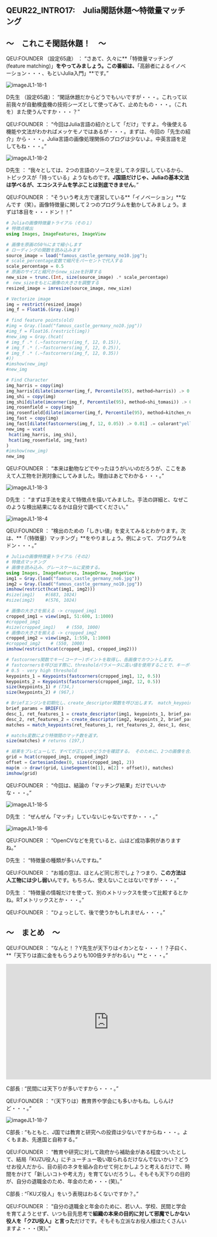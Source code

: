 ## QEUR22_INTRO17:　Julia閑話休題～特徴量マッチング

## ～　これこそ閑話休題！　～


QEU:FOUNDER （設定65歳） ： “さあて、久々に**「特徴量マッチング(feature matching)」**をやってみましょう。この番組は、**「高齢者によるイノベーション・・・、もといJulia入門」**です。”

![imageJL1-18-1](https://introJL1973.github.io/images/imageJL1-18-1.jpg)

D先生 （設定65歳）： “閑話休題だからどうでもいいですが・・・。これって以前我々が自動検査機の技術シーズとして使ってみて、止めたもの・・・。（これを）また使うんですか・・・？”

QEU:FOUNDER ： “今回はJulia言語の紹介として「だけ」ですよ。今後使える機能や文法がわかればメッケモノではあるが・・・。まずは、今回の「先生の紹介」から・・・。Julia言語の画像処理関係のブログは少ないよ。中英言語を足してもね・・・。”

![imageJL1-18-2](https://introJL1973.github.io/images/imageJL1-18-2.jpg)

D先生 ： “我々としては、2つの言語のソースを足してネタ探ししているから、トピックスが「持っている」ようなものです。**J国語だけじゃ、Juliaの基本文法は学べるが、エコシステムを学ぶことは到底できません**。”

QEU:FOUNDER ： “そういう考え方で運営している**「イノベーション」**なんです（笑）。画像特徴量に関して２つのプログラムを動かしてみましょう。まずは1本目を・・・ドン！！”

```julia
# Juliaの画像特徴量トライアル（その１）
# 特徴点検出
using Images, ImageFeatures, ImageView

# 画像を原画の50％にまで縮小します
# ローディングの関数を読み込みます
source_image = load("famous_castle_germany_no10.jpg");
# scale_percentage変数で縮尺をパーセントで代入する
scale_percentage = 0.5
# 原画のサイズと縮尺からnew_sizeを計算する
new_size = trunc.(Int, size(source_image) .* scale_percentage)
#　new_sizeをもとに画像の大きさを調整する
resized_image = imresize(source_image, new_size)

# Vectorize image
img = restrict(resized_image)
img_f = Float16.(Gray.(img))

# find feature points(old)
#img = Gray.(load("famous_castle_germany_no10.jpg"))
#img_f = Float16.(restrict(img))
#new_img = Gray.(hcat(
# img_f .* (.~fastcorners(img_f, 12, 0.15)),
# img_f .* (.~fastcorners(img_f, 12, 0.25)),
# img_f .* (.~fastcorners(img_f, 12, 0.35))
#))
#imshow(new_img)
#new_img

# Find Character
img_harris = copy(img)
img_harris[dilate(imcorner(img_f, Percentile(95), method=harris)) .> 0.01] .= colorant"yellow"
img_shi = copy(img)
img_shi[dilate(imcorner(img_f, Percentile(95), method=shi_tomasi)) .> 0.01] .= colorant"yellow"
img_rosenfield = copy(img)
img_rosenfield[dilate(imcorner(img_f, Percentile(95), method=kitchen_rosenfeld)) .> 0.01] .= color-ant"yellow"
img_fast = copy(img)
img_fast[dilate(fastcorners(img_f, 12, 0.05)) .> 0.01] .= colorant"yellow"
new_img = vcat(
 hcat(img_harris, img_shi),
 hcat(img_rosenfield, img_fast)
)
#imshow(new_img)
new_img

```

QEU:FOUNDER ： “本来は動物などでやったほうがいいのだろうが、ここをあえて人工物を計測対象にしてみました。理由はあとでわかる・・・。”

![imageJL1-18-3](https://introJL1973.github.io/images/imageJL1-18-3.jpg)

D先生 ： “まずは手法を変えて特徴点を描いてみました。手法の詳細と、なぜこのような検出結果になるかは自分で調べてください。”

![imageJL1-18-4](https://introJL1973.github.io/images/imageJL1-18-4.jpg)

QEU:FOUNDER ： “検出のための「しきい値」を変えてみるとわかります。次は、**「（特徴量）マッチング」**をやりましょう。例によって、プログラムをドン・・・。”

```julia
# Juliaの画像特徴量トライアル（その2）
# 特徴点マッチング
# 画像を読み込み、グレースケールに変換する。
using Images, ImageFeatures, ImageDraw, ImageView
img1 = Gray.(load("famous_castle_germany_no6.jpg"))
img2 = Gray.(load("famous_castle_germany_no10.jpg"))
imshow(restrict(hcat(img1, img2)))
#size(img1)    #(683, 1024)
#size(img2)    #(576, 1024)

# 画像の大きさを揃える -> cropped_img1
cropped_img1 = view(img1, 51:600, 1:1000)
#cropped_img1
#size(cropped_img1)    # (550, 1000)
# 画像の大きさを揃える -> cropped_img2
cropped_img2 = view(img2, 1:550, 1:1000)
#cropped_img2    # (550, 1000)
imshow(restrict(hcat(cropped_img1, cropped_img2)))

# fastcorners関数でキー(コーナー)ポイントを取得し、各画像でカウントします。 
# fastcornersを呼び出す際に、thresholdパラメータに高い値を使用することで、キーポイントの数を減らすことができます。
# 0.5 - very high threshold
keypoints_1 = Keypoints(fastcorners(cropped_img1, 12, 0.5))
keypoints_2 = Keypoints(fastcorners(cropped_img2, 12, 0.5))
size(keypoints_1) # (734,)
size(keypoints_2) # (967,)

# Briefエンジンを初期化し、create_descriptor関数を呼び出します。 match_keypoints 関数は、2 つの画像の結果を一致させる。
brief_params = BRIEF()
desc_1, ret_features_1 = create_descriptor(img1, keypoints_1, brief_params)
desc_2, ret_features_2 = create_descriptor(img2, keypoints_2, brief_params)
matches = match_keypoints(ret_features_1, ret_features_2, desc_1, desc_2, 0.5)

# matchs変数により特徴間のマッチ数を返す。 
size(matches) # returns (197,)

# 結果をプレビューして、すべてが正しいかどうかを確認する。 そのために、2つの画像を合成して、一致した部分を結ぶ白線を描く。
grid = hcat(cropped_img1, cropped_img2)
offset = CartesianIndex(0, size(cropped_img1, 2))
map(m -> draw!(grid, LineSegment(m[1], m[2] + offset)), matches)
imshow(grid)

```

QEU:FOUNDER ： “今回は、結論の「マッチング結果」だけでいいかな・・・。”

![imageJL1-18-5](https://introJL1973.github.io/images/imageJL1-18-5.jpg)

D先生 ： “ぜんぜん「マッチ」していないじゃないですか・・・。”

![imageJL1-18-6](https://introJL1973.github.io/images/imageJL1-18-6.jpg)

QEU:FOUNDER ： “OpenCVなどを見ていると、山ほど成功事例がありますね。”

D先生 ： “特徴量の種類が多いんですね。”

QEU:FOUNDER ： “お城の窓は、ほとんど同じ形でしょ？つまり、**この方法は人工物には少し弱い**んです。もちろん、使えないことはないですが・・・。”

D先生 ： “特徴量の情報だけを使って、別のメトリックスを使って比較するとかね。RTメトリックスとか・・・。”

QEU:FOUNDER ： “ひょっとして、後で使うかもしれません・・・。”


## ～　まとめ　～

QEU:FOUNDER ： “なんと！？Y先生が天下りはイカンとな・・・！？子曰く、**「天下りは直に金をもらうよりも100倍タチがわるい」**と・・・。”

<iframe width="560" height="315" src="https://www.youtube.com/embed/EC7ZHYM0xYk" ti-tle="YouTube video player" frameborder="0" allow="accelerometer; autoplay; clipboard-write; en-crypted-media; gyroscope; picture-in-picture" allowfullscreen></iframe>

C部長 : “民間には天下りが多いですから・・・。”

QEU:FOUNDER ： “（天下りは）教育界や学会にも多いかもね。しらんけど・・・。”

![imageJL1-18-7](https://introJL1973.github.io/images/imageJL1-18-7.jpg)

C部長 : “もともと、J国では教育と研究への投資は少ないですからね・・・。よくもまあ、先進国と自称する。”

QEU:FOUNDER ： “教育や研究に対して政府から補助金がある程度ついたとして、結局「KUZU役人」にチューチュー吸い取られるだけなんでないかい？どうせお役人だから、目の前のネタを組み合わせて何とかしようと考えるだけで、時間をかけて「新しいコトや考え方」を育てないだろうし。そもそも天下りの目的が、自分の退職金のため、年金のため・・・(笑)。”

C部長 : “「KUズ役人」をいう表現はわるくないですか？。”

QEU:FOUNDER ： “自分の退職金と年金のために、若い人、学校、民間と学会を育てようとせず、いつも目先思考で**組織の本来の目的に対して邪魔でしかない役人を「クZU役人」と言った**だけです。そもそも立派なお役人様はたくさんいますよ・・・(笑)。”

